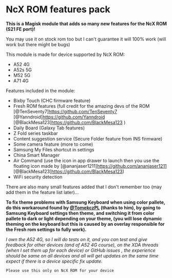 # NcX ROM features pack

**This is a Magisk module that adds so many new features for the NcX ROM (S21 FE port)!**

You may use it on stock rom too but I can't guarantee it will 100% work (will work but there might be bugs)

This module is made for device supported by NcX ROM:
 - A52 4G
 - A52s 5G
 - M52 5G
 - A71 4G

Features included in the module:
- Bixby Touch (CHC firmware feature)
- Fresh ROM features (full credit for the amazing devs of the ROM [@TenSeventy7]https://github.com/TenSeventy7 [@Yanndroid]https://github.com/Yanndroid [@BlackMesa123]https://github.com/BlackMesa123 )
- Daily Board (Galaxy Tab features)
- Z Fold series taskbar
- Content suggestion service (Secure Folder feature from INS firmware)
- Some camera feature (more to come)
- Samsung My Files shortcut in settings
- China Smart Manager
- Air Command (use the icon in app drawer to launch then you use the floating icon made by [@ananjaser1211]https://github.com/ananjaser1211 [@BlackMesa123]https://github.com/BlackMesa123)
- WiFi security detection

There are also many small features added that I don't remember too (may add them in the feature list later)... 

**To fix theme problems with Samsung Keyboard when using color pallete, do this workaround found by [@TomekczPL](https://github.com/TomekczPL) (thanks to him), by going to Samsung Keyboard settings then theme, and switching it from color pallete to dark or light depending on your theme, (you will lose dynamic theming on the keyboard but this is caused by an overlay responsible for the Fresh rom settings to fully work).**

*I own the A52 4G, so I will do tests on it, and you can test and give feedback for other devices (and of A52 4G course), on the XDA threads (when I set them up for each device) or GitHub issues , the experience should be same on all devices and all will get updates on the same time expect if there is a device specific fix update.*

    Please use this only on NcX ROM for your device

 
 
